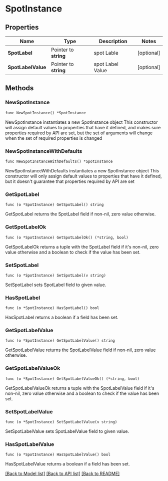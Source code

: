# SpotInstance

## Properties

Name | Type | Description | Notes
------------ | ------------- | ------------- | -------------
**SpotLabel** | Pointer to **string** | spot Lable  | [optional] 
**SpotLabelValue** | Pointer to **string** | spot Label Value | [optional] 

## Methods

### NewSpotInstance

`func NewSpotInstance() *SpotInstance`

NewSpotInstance instantiates a new SpotInstance object
This constructor will assign default values to properties that have it defined,
and makes sure properties required by API are set, but the set of arguments
will change when the set of required properties is changed

### NewSpotInstanceWithDefaults

`func NewSpotInstanceWithDefaults() *SpotInstance`

NewSpotInstanceWithDefaults instantiates a new SpotInstance object
This constructor will only assign default values to properties that have it defined,
but it doesn't guarantee that properties required by API are set

### GetSpotLabel

`func (o *SpotInstance) GetSpotLabel() string`

GetSpotLabel returns the SpotLabel field if non-nil, zero value otherwise.

### GetSpotLabelOk

`func (o *SpotInstance) GetSpotLabelOk() (*string, bool)`

GetSpotLabelOk returns a tuple with the SpotLabel field if it's non-nil, zero value otherwise
and a boolean to check if the value has been set.

### SetSpotLabel

`func (o *SpotInstance) SetSpotLabel(v string)`

SetSpotLabel sets SpotLabel field to given value.

### HasSpotLabel

`func (o *SpotInstance) HasSpotLabel() bool`

HasSpotLabel returns a boolean if a field has been set.

### GetSpotLabelValue

`func (o *SpotInstance) GetSpotLabelValue() string`

GetSpotLabelValue returns the SpotLabelValue field if non-nil, zero value otherwise.

### GetSpotLabelValueOk

`func (o *SpotInstance) GetSpotLabelValueOk() (*string, bool)`

GetSpotLabelValueOk returns a tuple with the SpotLabelValue field if it's non-nil, zero value otherwise
and a boolean to check if the value has been set.

### SetSpotLabelValue

`func (o *SpotInstance) SetSpotLabelValue(v string)`

SetSpotLabelValue sets SpotLabelValue field to given value.

### HasSpotLabelValue

`func (o *SpotInstance) HasSpotLabelValue() bool`

HasSpotLabelValue returns a boolean if a field has been set.


[[Back to Model list]](../README.md#documentation-for-models) [[Back to API list]](../README.md#documentation-for-api-endpoints) [[Back to README]](../README.md)


